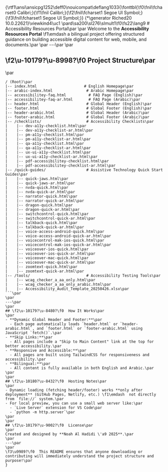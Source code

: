 {\rtf1\ansi\ansicpg1252\deff0\nouicompat\deflang1033{\fonttbl{\f0\fnil\fcharset0 Calibri;}{\f1\fnil Calibri;}{\f2\fnil\fcharset1 Segoe UI Symbol;}{\f3\fnil\fcharset1 Segoe UI Symbol;}}
{\*\generator Riched20 10.0.22621}\viewkind4\uc1 
\pard\sa200\sl276\slmult1\f0\fs22\lang9 # Accessibility Resources Portal\par
\par
Welcome to the **Accessibility Resources Portal** \f1\emdash  a bilingual project offering structured guidance on building accessible digital content for web, mobile, and documents.\par
\par
---\par
\par
## \f2\u-10179?\u-8998?\f0  Project Structure\par
\par
```\par
/ (Root)\par
|-- index.html                     # English Homepage\par
|-- arabic-index.html               # Arabic Homepage\par
|-- accessibilitey-faq.html          # FAQ Page (English)\par
|-- accessibilitey-faq-ar.html       # FAQ Page (Arabic)\par
|-- header.html                     # Global Header (English)\par
|-- footer.html                     # Global Footer (English)\par
|-- header-arabic.html              # Global Header (Arabic)\par
|-- footer-arabic.html              # Global Footer (Arabic)\par
|-- /checklists/                    # Accessibility Checklists\par
|    |-- dev-a11y-checklist.html\par
|    |-- dev-a11y-checklist-ar.html\par
|    |-- pm-a11y-checklist.html\par
|    |-- pm-a11y-checklist-ar.html\par
|    |-- qa-a11y-checklist.html\par
|    |-- qa-a11y-checklist-ar.html\par
|    |-- ux-ui-a11y-checklist.html\par
|    |-- ux-ui-a11y-checklist-ar.html\par
|    |-- pdf-accessibilitey-checklist.html\par
|    |-- pdf-accessibilitey-checklist-ar.html\par
|-- /quick-guides/                  # Assistive Technology Quick Start Guides\par
|    |-- quick-jaws.html\par
|    |-- quick-jaws-ar.html\par
|    |-- nvda-quick.html\par
|    |-- nvda-quick-ar.html\par
|    |-- narrator-quick.html\par
|    |-- narrator-quick-ar.html\par
|    |-- dragon-quick.html\par
|    |-- dragon-quick-ar.html\par
|    |-- switchcontrol-quick.html\par
|    |-- switchcontrol-quick-ar.html\par
|    |-- talkback-quick.html\par
|    |-- talkback-quick-ar.html\par
|    |-- voice-access-android-quick.html\par
|    |-- voice-access-android-quick-ar.html\par
|    |-- voicecontrol-mak-ios-quick.html\par
|    |-- voicecontrol-mak-ios-quick-ar.html\par
|    |-- voiceover-ios-quick.html\par
|    |-- voiceover-ios-quick-ar.html\par
|    |-- voiceover-mac-quick.html\par
|    |-- voiceover-mac-quick-ar.html\par
|    |-- zoomtext-quick.html\par
|    |-- zoomtext-quick-ar.html\par
|-- /tools/                         # Accessibility Testing Tools\par
|    |-- wcag_checker_a_aa_only.html\par
|    |-- wcag_checker_a_aa_only_arabic.html\par
|    |-- Accessibility_Audit_Template_20250426.xlsx\par
```\par
\par
---\par
\par
## \f2\u-10179?\u-8480?\f0  How It Works\par
\par
- **Dynamic Global Header and Footer:**\par
  - Each page automatically loads `header.html` or `header-arabic.html`, and `footer.html` or `footer-arabic.html` using JavaScript `fetch()`.\par
- **Skip Links:**\par
  - All pages include a "Skip to Main Content" link at the top for better accessibility.\par
- **Responsive and Accessible:**\par
  - All pages are built using TailwindCSS for responsiveness and accessibility.\par
- **Bilingual:**\par
  - All content is fully available in both English and Arabic.\par
\par
\par
## \f2\u-10180?\u-8432?\f0  Hosting Notes\par
\par
- Dynamic loading (fetching header/footer) works **only after deployment** (GitHub Pages, Netlify, etc.) \f1\emdash  not directly from `file://` system.\par
- For local preview, you can use a small web server like:\par
  - `Live Server` extension for VS Code\par
  - `python -m http.server`\par
\par
\par
## \f2\u-10179?\u-9002?\f0  License\par
\par
Created and designed by **Noah Al Hadidi \'a9 2025**.\par
\par
---\par
\par
\f3\u9989?\f0  This README ensures that anyone downloading or contributing will immediately understand the project structure and purpose!\par
}
 